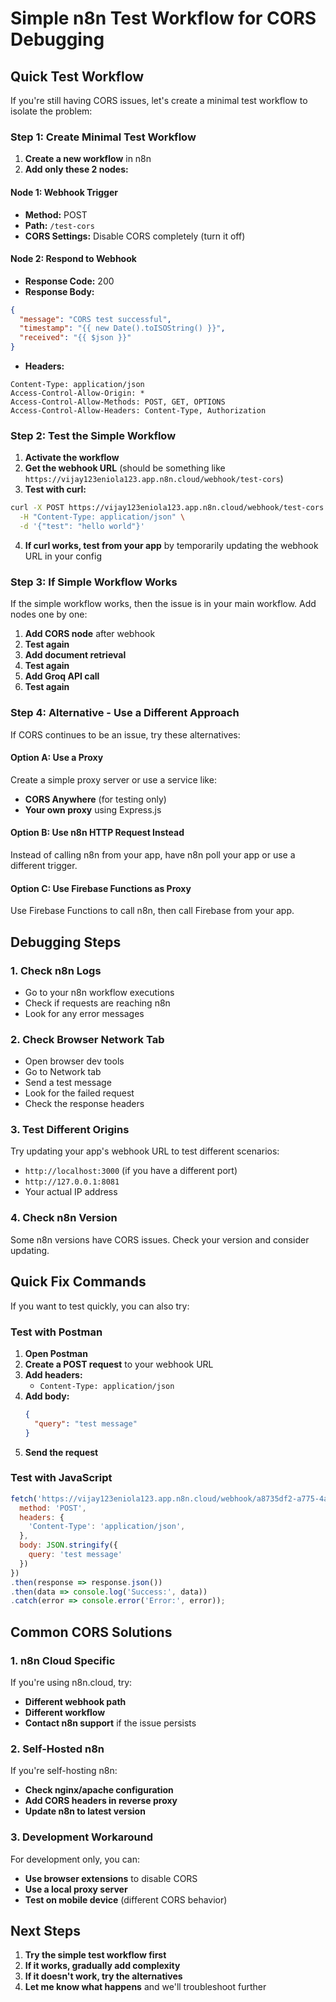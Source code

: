 # Simple n8n Test Workflow for CORS Debugging

## Quick Test Workflow

If you're still having CORS issues, let's create a minimal test workflow to isolate the problem:

### Step 1: Create Minimal Test Workflow

1. **Create a new workflow** in n8n
2. **Add only these 2 nodes:**

#### Node 1: Webhook Trigger
- **Method:** POST
- **Path:** `/test-cors`
- **CORS Settings:** Disable CORS completely (turn it off)

#### Node 2: Respond to Webhook
- **Response Code:** 200
- **Response Body:**
```json
{
  "message": "CORS test successful",
  "timestamp": "{{ new Date().toISOString() }}",
  "received": "{{ $json }}"
}
```
- **Headers:**
```
Content-Type: application/json
Access-Control-Allow-Origin: *
Access-Control-Allow-Methods: POST, GET, OPTIONS
Access-Control-Allow-Headers: Content-Type, Authorization
```

### Step 2: Test the Simple Workflow

1. **Activate the workflow**
2. **Get the webhook URL** (should be something like `https://vijay123eniola123.app.n8n.cloud/webhook/test-cors`)
3. **Test with curl:**
```bash
curl -X POST https://vijay123eniola123.app.n8n.cloud/webhook/test-cors \
  -H "Content-Type: application/json" \
  -d '{"test": "hello world"}'
```

4. **If curl works, test from your app** by temporarily updating the webhook URL in your config

### Step 3: If Simple Workflow Works

If the simple workflow works, then the issue is in your main workflow. Add nodes one by one:

1. **Add CORS node** after webhook
2. **Test again**
3. **Add document retrieval**
4. **Test again**
5. **Add Groq API call**
6. **Test again**

### Step 4: Alternative - Use a Different Approach

If CORS continues to be an issue, try these alternatives:

#### Option A: Use a Proxy
Create a simple proxy server or use a service like:
- **CORS Anywhere** (for testing only)
- **Your own proxy** using Express.js

#### Option B: Use n8n HTTP Request Instead
Instead of calling n8n from your app, have n8n poll your app or use a different trigger.

#### Option C: Use Firebase Functions as Proxy
Use Firebase Functions to call n8n, then call Firebase from your app.

## Debugging Steps

### 1. Check n8n Logs
- Go to your n8n workflow executions
- Check if requests are reaching n8n
- Look for any error messages

### 2. Check Browser Network Tab
- Open browser dev tools
- Go to Network tab
- Send a test message
- Look for the failed request
- Check the response headers

### 3. Test Different Origins
Try updating your app's webhook URL to test different scenarios:
- `http://localhost:3000` (if you have a different port)
- `http://127.0.0.1:8081`
- Your actual IP address

### 4. Check n8n Version
Some n8n versions have CORS issues. Check your version and consider updating.

## Quick Fix Commands

If you want to test quickly, you can also try:

### Test with Postman
1. **Open Postman**
2. **Create a POST request** to your webhook URL
3. **Add headers:**
   - `Content-Type: application/json`
4. **Add body:**
   ```json
   {
     "query": "test message"
   }
   ```
5. **Send the request**

### Test with JavaScript
```javascript
fetch('https://vijay123eniola123.app.n8n.cloud/webhook/a8735df2-a775-4ac0-b57f-6182ba0fedff', {
  method: 'POST',
  headers: {
    'Content-Type': 'application/json',
  },
  body: JSON.stringify({
    query: 'test message'
  })
})
.then(response => response.json())
.then(data => console.log('Success:', data))
.catch(error => console.error('Error:', error));
```

## Common CORS Solutions

### 1. n8n Cloud Specific
If you're using n8n.cloud, try:
- **Different webhook path**
- **Different workflow**
- **Contact n8n support** if the issue persists

### 2. Self-Hosted n8n
If you're self-hosting n8n:
- **Check nginx/apache configuration**
- **Add CORS headers in reverse proxy**
- **Update n8n to latest version**

### 3. Development Workaround
For development only, you can:
- **Use browser extensions** to disable CORS
- **Use a local proxy server**
- **Test on mobile device** (different CORS behavior)

## Next Steps

1. **Try the simple test workflow first**
2. **If it works, gradually add complexity**
3. **If it doesn't work, try the alternatives**
4. **Let me know what happens** and we'll troubleshoot further 